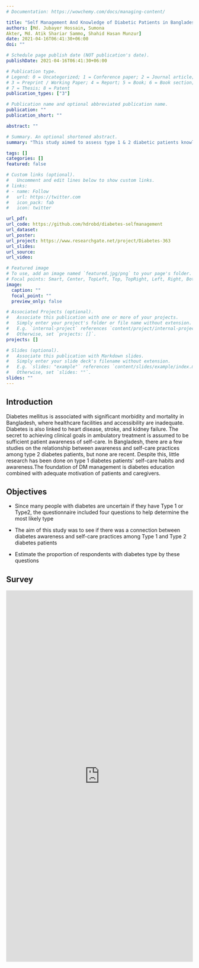 ```yaml
---
# Documentation: https://wowchemy.com/docs/managing-content/

title: "Self Management And Knowledge of Diabetic Patients in Bangladesh and the Prevalence rate of Diabetes."
authors: [Md. Jubayer Hossain, Sumona
Akter, Md. Atik Shariar Sammo, Shahid Hasan Munzur]
date: 2021-04-16T06:41:30+06:00
doi: ""

# Schedule page publish date (NOT publication's date).
publishDate: 2021-04-16T06:41:30+06:00

# Publication type.
# Legend: 0 = Uncategorized; 1 = Conference paper; 2 = Journal article;
# 3 = Preprint / Working Paper; 4 = Report; 5 = Book; 6 = Book section;
# 7 = Thesis; 8 = Patent
publication_types: ["3"]

# Publication name and optional abbreviated publication name.
publication: ""
publication_short: ""

abstract: ""

# Summary. An optional shortened abstract.
summary: "This study aimed to assess type 1 & 2 diabetic patients knowledge of self-care practices."

tags: []
categories: []
featured: false

# Custom links (optional).
#   Uncomment and edit lines below to show custom links.
# links:
# - name: Follow
#   url: https://twitter.com
#   icon_pack: fab
#   icon: twitter

url_pdf:
url_code: https://github.com/hdrobd/diabetes-selfmanagement
url_dataset:
url_poster:
url_project: https://www.researchgate.net/project/Diabetes-363
url_slides:
url_source:
url_video:

# Featured image
# To use, add an image named `featured.jpg/png` to your page's folder. 
# Focal points: Smart, Center, TopLeft, Top, TopRight, Left, Right, BottomLeft, Bottom, BottomRight.
image:
  caption: ""
  focal_point: ""
  preview_only: false

# Associated Projects (optional).
#   Associate this publication with one or more of your projects.
#   Simply enter your project's folder or file name without extension.
#   E.g. `internal-project` references `content/project/internal-project/index.md`.
#   Otherwise, set `projects: []`.
projects: []

# Slides (optional).
#   Associate this publication with Markdown slides.
#   Simply enter your slide deck's filename without extension.
#   E.g. `slides: "example"` references `content/slides/example/index.md`.
#   Otherwise, set `slides: ""`.
slides: ""
---
```


## Introduction 
Diabetes mellitus is associated with significant morbidity and mortality in Bangladesh, where healthcare facilities and accessibility are inadequate. Diabetes is also linked to heart disease, stroke, and kidney failure. The secret to achieving clinical goals in ambulatory treatment is assumed to be sufficient patient awareness of self-care. 
In Bangladesh, there are a few studies on the relationship between awareness and self-care practices among type 2 diabetes patients, but none are recent. Despite this, little research has been done on type 1 diabetes patients' self-care habits and awareness.The foundation of DM management is diabetes education combined with adequate motivation of patients and caregivers.


## Objectives 
- Since many people with diabetes are uncertain if they have Type 1 or Type2, the questionnaire included four questions to help determine the most likely type 

- The aim of this study was to see if there was a connection between diabetes awareness and self-care practices among Type 1 and Type 2 diabetes patients 
- Estimate the proportion of respondents with diabetes type by these questions 


## Survey 

 <iframe
       src="https://forms.gle/zSRnUekXswLKqDp17"
       width="100%"
       height="1000px"
       style="border:none;">
 </iframe>